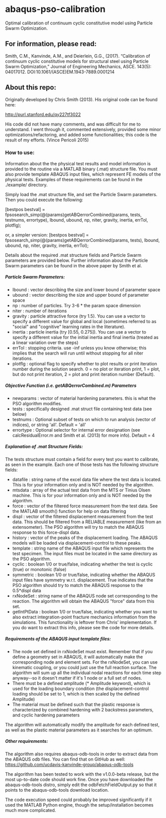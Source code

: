 # abaqus-pso-calibration
Optimal calibration of continuum cyclic constitutive model using Particle Swarm Optimization.

## For information, please read:
Smith, C.M., Kanvinde, A.M., and Deierlein, G.G., (2017). “Calibration of continuum cyclic constitutive models for structural steel using Particle Swarm Optimization,” Journal of Engineering Mechanics, ASCE. 143(5): 04017012.
DOI:10.1061/(ASCE)EM.1943-7889.0001214

## About this repo:
Originally developed by Chris Smith (2013). His original code can be found here:

http://purl.stanford.edu/qy227tf3022


His code did not have many comments, and was difficult for me to understand. I went through it, commented extensively, provided some minor optimizations/refactoring, and added some functionalities; this code is the result of my efforts. (Vince Pericoli 2015)

### How to use:
Information about the the physical test results and model information is provided to the routine via a MATLAB binary (.mat) structure file. You must also provide template ABAQUS input files, which represent FE models of the physical tests. Examples of these requirements can be found in the ./example/ directory.

Simply load the .mat structure file, and set the Particle Swarm parameters. Then you could execute the following:

[bestpos bestval] = fpsosearch_simp(@(params)getABQerrorCombined(params, tests, testnums, errortype), lbound, ubound, np, niter, gravity, inertia, errTol, plotflg);

or, a simpler version:
[bestpos bestval] = fpsosearch_simp(@(params)getABQerrorCombined(params, tests), lbound, ubound, np, niter, gravity, inertia, errTol);

Details about the required .mat structure fields and Particle Swarm parameters are provided below. Further information about the Particle Swarm parameters can be found in the above paper by Smith et al.

##### Particle Swarm Parameters:
* lbound  : vector describing the size and lower bound of parameter space
* ubound  : vector describing the size and upper bound of parameter space
* np      : number of particles. Try 3-6 * the param space dimension
* niter   : number of iterations
* gravity : particle attractive force (try 1.5). You can use a vector to specify a different value for global and local (sometimes referred to as "social" and "cognitive" learning rates in the literature).
* inertia : particle inertia (try [0.55, 0.275]). You can use a vector to specify a different value for the initial inertia and final inertia (treated as a linear variation over the steps)
* errTol  : stopping criteria. use -inf unless you know otherwise; this implies that the search will run until without stopping for all niter iterations.
* plotflg : optional flag to specify whether to plot results or print iteration number during the solution search. 0 = no plot or iteration print, 1 = plot, but do not print iteration, 2 = plot and print iteration number (Default).

##### Objective Function (i.e. getABQerrorCombined.m) Parameters
* newparams : vector of material hardening parameters. this is what the PSO algorithm modifies.
* tests     : specifically designed .mat struct file containing test data (see below)
* testnums  : Optional subset of tests on which to run analysis (vector of indices), or string 'all'. Default = 'all'
* errortype : Optional selector for internal error designation (see calcResidualError.m and Smith et al. (2013) for more info). Default = 4

##### Explanation of .mat Structure Fields:
The tests structure must contain a field for every test you want to calibrate, as seen in the example. Each one of those tests has the following structure fields:
* datafile : string name of the excel data file where the test data is located. This is for your information only and is NOT needed by the algorithm.
* mtsdata  : array of the actual test data from the MTS or Tinius Olsen machine. This is for your information only and is NOT needed by the algorithm.
* force    : vector of the filtered force measurement from the test data. See the MATLAB smooth() function for help on data filtering
* displ    : vector of the filtered displacement measurement from the test data. This should be filtered from a RELIABLE measurement (like from an extensometer). The PSO algorithm will try to match the ABAQUS response to this force-displ data.
* history  : vector of the peaks of the displacement loading. The ABAQUS models will be loaded via displacement-control to these peaks.
* template : string name of the ABAQUS input file which represents the test specimen. The input files must be located in the same directory as the PSO algorithm.
* cyclic   : boolean 1/0 or true/false, indicating whether the test is cyclic (true) or monotonic (false)
* symmetric : boolean 1/0 or true/false, indicating whether the ABAQUS input files have symmetry w.r.t. displacement. True indicates that the PSO algorithm should try to match the ABAQUS response to the 0.5*displ data
* rxNodeSet : string name of the ABAQUS node set corresponding to the reaction. The algorithm will obtain the ABAQUS "force" data from this set.
* getIntPtData : boolean 1/0 or true/false, indicating whether you want to also extract integration-point fracture mechanics information from the simulations. This functionality is leftover from Chris' implementation. If you do want to extract this info, please see the code for more details.

##### Requirements of the ABAQUS input template files:
* The node set defined in rxNodeSet must exist. Remember that if you define a geometry set in ABAQUS, it will automatically make the corresponding node and element sets. For the rxNodeSet, you can use kinematic coupling, or you could just use the full reaction surface. The algorithm will sum up all the individual nodal reactions for each time step anyway--so it doesn't matter if it's 1 node or a full set of nodes.
* There must be a defined amplitude (* Amplitude keyword), which is used for the loading boundary condition (the displacement-control loading should be set to 1, which is then scaled by the defined Amplitude)
* The material must be defined such that the plastic response is characterized by combined hardening with 2 backstress parameters, and cyclic hardening parameters

The algorithm will automatically modify the amplitude for each defined test, as well as the plastic material parameters as it searches for an optimum.

##### Other requirements:
The algorithm also requires abaqus-odb-tools in order to extract data from the ABAQUS odb files. You can find that on GitHub as well: https://github.com/ucdavis-kanvinde-group/abaqus-odb-tools

The algorithm has been tested to work with the v1.0.0-beta release, but the most up-to-date code should work fine. Once you have downloaded the abaqus-odb-tools distro, simply edit the odbFetchFieldOutput.py so that it points to the abaqus-odb-tools download location.

The code execution speed could probably be improved significantly if it used the MATLAB Python engine, though the setup/installation becomes much more complicated.
